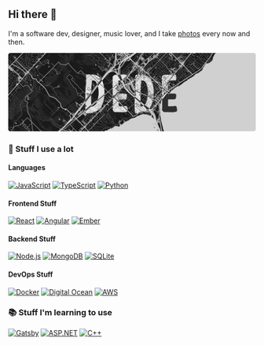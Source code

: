 ## Hi there 👋

I'm a software dev, designer, music lover, and I take [photos](https://edede.ca) every now and then.

![Edede Oiwoh Banner](./banner.png)

### 🚀 Stuff I use a lot

#### Languages
[![JavaScript](https://img.shields.io/badge/-rgba(0%2C0%2C0%2C0)?style=for-the-badge&logo=JavaScript&logoColor=F7DF1E)](https://javascript.info) [![TypeScript](https://img.shields.io/badge/-rgba(0%2C0%2C0%2C0)?style=for-the-badge&logo=TypeScript&logoColor=007ACC)](https://www.typescriptlang.org) [![Python](https://img.shields.io/badge/-rgba(0%2C0%2C0%2C0)?style=for-the-badge&logo=Python&logoColor=3776AB)](https://www.python.org) 

#### Frontend Stuff
[![React](https://img.shields.io/badge/-rgba(0%2C0%2C0%2C0)?style=for-the-badge&logo=React&logoColor=61DAFB)](https://reactjs.org) [![Angular](https://img.shields.io/badge/-rgba(0%2C0%2C0%2C0)?style=for-the-badge&logo=Angular&logoColor=DD0031)](https://angular.io) [![Ember](https://img.shields.io/badge/-rgba(0%2C0%2C0%2C0)?style=for-the-badge&logo=Ember.js&logoColor=E04E39)](https://emberjs.com) 

#### Backend Stuff
[![Node.js](https://img.shields.io/badge/-rgba(0%2C0%2C0%2C0)?style=for-the-badge&logo=Node.js&logoColor=339933)](https://nodejs.org/en/) [![MongoDB](https://img.shields.io/badge/-rgba(0%2C0%2C0%2C0)?style=for-the-badge&logo=MongoDB&logoColor=47A248)](https://www.mongodb.com) [![SQLite](https://img.shields.io/badge/-rgba(0%2C0%2C0%2C0)?style=for-the-badge&logo=SQLite&logoColor=003B57)](https://www.sqlite.org/index.html) 

#### DevOps Stuff
[![Docker](https://img.shields.io/badge/-rgba(0%2C0%2C0%2C0)?style=for-the-badge&logo=Docker&logoColor=2496ED)](https://www.docker.com) [![Digital Ocean](https://img.shields.io/badge/-rgba(0%2C0%2C0%2C0)?style=for-the-badge&logo=DigitalOcean&logoColor=0080FF)](https://www.digitalocean.com) [![AWS](https://img.shields.io/badge/-rgba(0%2C0%2C0%2C0)?style=for-the-badge&logo=Amazon%20AWS&logoColor=FF9900)](https://aws.amazon.com) 


### 📚 Stuff I'm learning to use

[![Gatsby](https://img.shields.io/badge/-rgba(0%2C0%2C0%2C0)?style=for-the-badge&logo=Gatsby&logoColor=663399)](https://www.gatsbyjs.com) [![ASP.NET](https://img.shields.io/badge/-rgba(0%2C0%2C0%2C0)?style=for-the-badge&logo=.NET&logoColor=5C2D91)](https://dotnet.microsoft.com/apps/aspnet) [![C++](https://img.shields.io/badge/-rgba(0%2C0%2C0%2C0)?style=for-the-badge&logo=C%2B%2B&logoColor=00599C)](http://www.cplusplus.com/doc/tutorial/) 



